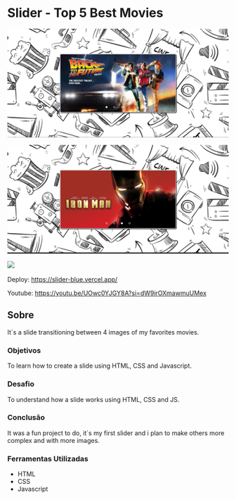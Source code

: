 # Slider - Top 5 Best Movies

![](./assets/img/1.jpg)

![](./assets/img/2.jpg)

![](./assets/img/3g.gif)

Deploy: https://slider-blue.vercel.app/

Youtube: https://youtu.be/UOwc0YJGY8A?si=dW9irOXmawmuUMex

## Sobre

It´s a slide transitioning between 4 images of my favorites movies.

### Objetivos

To learn how to create a slide using HTML, CSS and Javascript.

### Desafio

To understand how a slide works using HTML, CSS and JS.

### Conclusão

It was a fun project to do, it´s my first slider and i plan to make others more complex and with more images.

### Ferramentas Utilizadas

- HTML
- CSS
- Javascript
